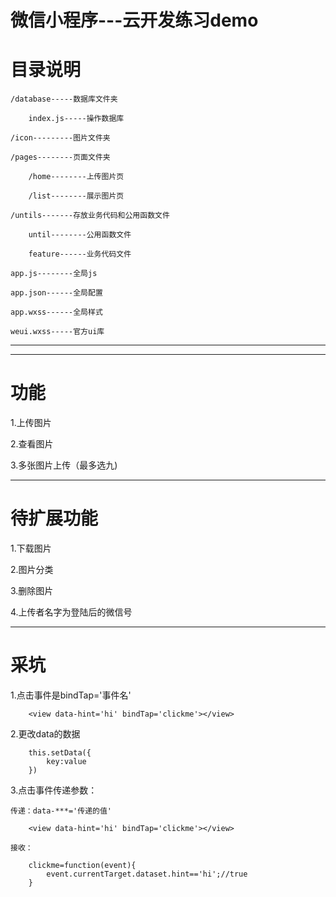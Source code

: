 # 微信小程序---云开发练习demo

# 目录说明

    /database-----数据库文件夹

        index.js-----操作数据库

    /icon---------图片文件夹

    /pages--------页面文件夹

        /home--------上传图片页

        /list--------展示图片页

    /untils-------存放业务代码和公用函数文件

        until--------公用函数文件

        feature------业务代码文件

    app.js--------全局js

    app.json------全局配置

    app.wxss------全局样式

    weui.wxss-----官方ui库


------

--------------

# 功能

1.上传图片

2.查看图片

3.多张图片上传（最多选九)


----------
# 待扩展功能
1.下载图片

2.图片分类

3.删除图片

4.上传者名字为登陆后的微信号


--------

# 采坑

1.点击事件是bindTap='事件名'

        <view data-hint='hi' bindTap='clickme'></view>

2.更改data的数据

        this.setData({
            key:value
        })

3.点击事件传递参数：

    传递：data-***='传递的值'

        <view data-hint='hi' bindTap='clickme'></view>

    接收：

        clickme=function(event){
            event.currentTarget.dataset.hint=='hi';//true
        }

